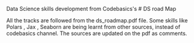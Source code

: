Data Science skills development from Codebasics's # DS road Map

All the tracks are followed from the ds_roadmap.pdf file. 
Some skills like Polars , Jax , Seaborn are being learnt from other sources, instead of codebasics channel. The sources are updated on the pdf as comments.